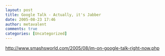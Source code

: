 ```yaml
---
layout: post
title: Google Talk - Actually, it's Jabber
date: 2005-08-23 17:46
author: metavalent
comments: true
categories: [Uncategorized]
---
```

http://www.smashsworld.com/2005/08/im-on-google-talk-right-now.php
